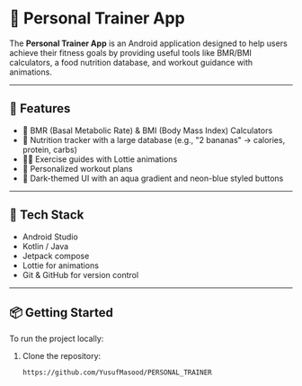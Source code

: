# 💪 Personal Trainer App

The **Personal Trainer App** is an Android application designed to help users achieve their fitness goals by providing useful tools like BMR/BMI calculators, a food nutrition database, and workout guidance with animations.

---

## 🚀 Features

- 🔢 BMR (Basal Metabolic Rate) & BMI (Body Mass Index) Calculators
- 🥗 Nutrition tracker with a large database (e.g., "2 bananas" → calories, protein, carbs)
- 🏋️‍♂️ Exercise guides with Lottie animations
- 🎯 Personalized workout plans
- 🌙 Dark-themed UI with an aqua gradient and neon-blue styled buttons

---

## 📱 Tech Stack

- Android Studio
- Kotlin / Java
- Jetpack compose
- Lottie for animations
- Git & GitHub for version control

---

## 📦 Getting Started

To run the project locally:

1. Clone the repository:
   ```bash
   https://github.com/YusufMasood/PERSONAL_TRAINER
